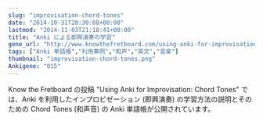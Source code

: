 ```yaml
---
slug: "improvisation-chord-tones"
date: "2014-10-31T20:30:08+00:00"
lastmod: "2014-11-03T21:18:41+00:00"
title: "Anki による即興演奏の学習"
gene_url: "http://www.knowthefretboard.com/using-anki-for-improvisation-chord-tones/"
tags: ["Anki 単語帳","利用事例","和声","英文","音楽"]
thumbnail: "improvisation-chord-tones.png"
Ankigene: "015"
---
```

Know the Fretboard の投稿 "Using Anki for Improvisation: Chord Tones" では、Anki を利用したインプロビゼーション (即興演奏) の学習方法の説明とそのための Chord Tones (和声音) の Anki 単語帳が公開されています。

